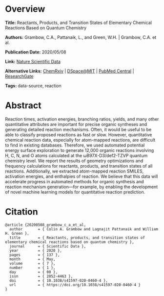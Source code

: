# Overview
**Title:**
Reactants, Products, and Transition States of Elementary Chemical Reactions Based on Quantum Chemistry

**Authors:**
Grambow, C.A., Pattanaik, L., and Green, W.H. |
Grambow, C.A. et al.

**Publication Date:**
2020/05/08

**Link:**
[Nature Scientific Data](https://www.nature.com/articles/s41597-020-0460-4)

**Alternative Links:**
[ChemRxiv](https://chemrxiv.org/engage/chemrxiv/article-details/60c7498dee301c82bfc79a87) |
[DSpace@MIT](https://dspace.mit.edu/handle/1721.1/125672) |
[PubMed Central](https://www.ncbi.nlm.nih.gov/pmc/articles/PMC7210263) |
[ResearchGate](https://www.researchgate.net/publication/341240773_Reactants_products_and_transition_states_of_elementary_chemical_reactions_based_on_quantum_chemistry)

**Tags:**
data-source, reaction


# Abstract
Reaction times, activation energies, branching ratios, yields, and many other quantitative attributes are important for precise organic syntheses and generating detailed reaction mechanisms.
Often, it would be useful to be able to classify proposed reactions as fast or slow. However, quantitative chemical reaction data, especially for atom-mapped reactions, are difficult to find in existing databases.
Therefore, we used automated potential energy surface exploration to generate 12,000 organic reactions involving H, C, N, and O atoms calculated at the ωB97X-D3/def2-TZVP quantum chemistry level.
We report the results of geometry optimizations and frequency calculations for reactants, products, and transition states of all reactions.
Additionally, we extracted atom-mapped reaction SMILES, activation energies, and enthalpies of reaction.
We believe that this data will accelerate progress in automated methods for organic synthesis and reaction mechanism generation—for example, by enabling the development of novel machine learning models for quantitative reaction prediction.


# Citation
```
@article {20200508_grambow_c_a_et_al,
  author       = { Colin A. Grambow and Lagnajit Pattanaik and William H. Green },
  title        = { Reactants, products, and transition states of elementary chemical reactions based on quantum chemistry },
  journal      = { Scientific Data },
  year         = { 2020 },
  pages        = { 137 },
  month        = { May,
  volume       = { 7 },
  number       = { 1 },
  day          = { 08 },
  issn         = { 2052-4463 },
  doi          = { 10.1038/s41597-020-0460-4 },
  url          = { https://doi.org/10.1038/s41597-020-0460-4 }
}
```
